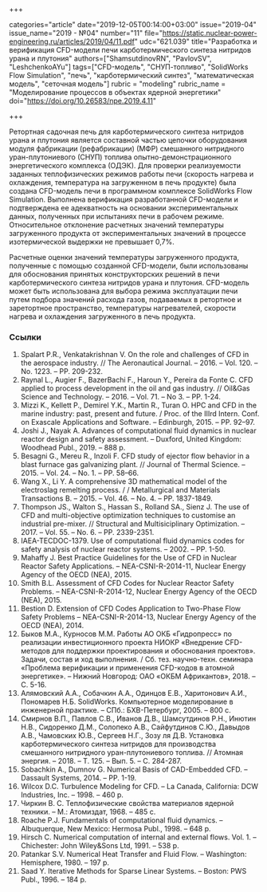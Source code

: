 +++

categories="article"
date="2019-12-05T00:14:00+03:00"
issue="2019-04"
issue_name="2019 - №04"
number="11"
file="https://static.nuclear-power-engineering.ru/articles/2019/04/11.pdf"
udc="621.039"
title="Разработка и верификация CFD-модели печи карботермического синтеза нитридов урана и плутония"
authors=["ShamsutdinovRN", "PavlovSV", "LeshchenkoAYu"]
tags=["CFD-модель", "СНУП-топливо", "SolidWorks Flow Simulation", "печь", "карботермический синтез", "математическая модель", "сеточная модель"]
rubric = "modeling"
rubric_name = "Моделирование процессов в объектах ядерной энергетики"
doi="https://doi.org/10.26583/npe.2019.4.11"

+++

Ретортная садочная печь для карботермического синтеза нитридов урана и плутония является составной частью цепочки оборудования модуля фабрикации (рефабрикации) (МФР) смешанного нитридного уран-плутониевого (СНУП) топлива опытно-демонстрационного энергетического комплекса (ОДЭК). Для проверки реализуемости заданных теплофизических режимов работы печи (скорость нагрева и охлаждения, температура на загруженном в печь продукте) была создана CFD-модель печи в программном комплексе SolidWorks Flow Simulation. Выполнена верификация разработанной CFD-модели и подтверждена ее адекватность на основании экспериментальных данных, полученных при испытаниях печи в рабочем режиме. Относительное отклонение расчетных значений температуры загруженного продукта от экспериментальных значений в процессе изотермической выдержки не превышает 0,7%.

Расчетные оценки значений температуры загруженного продукта, полученные с помощью созданной CFD-модели, были использованы для обоснования принятых конструкторских решений в печи карботермического синтеза нитридов урана и плутония. CFD-модель может быть использована для выбора режима эксплуатации печи путем подбора значений расхода газов, подаваемых в ретортное и заретортное пространство, температуры нагревателей, скорости нагрева и охлаждения загруженного в печь продукта.

### Ссылки

1. Spalart P.R., Venkatakrishnan V. On the role and challenges of CFD in the aerospace industry. // The Aeronautical Journal. – 2016. – Vol. 120. – No. 1223. – PP. 209-232.
2. Raynal L., Augier F., BazerBachi F., Haroun Y., Pereira da Fonte C. CFD applied to process development in the oil and gas industry. // Oil&Gas Science and Technology. – 2016. – Vol. 71. – No 3. – PP. 1-24.
3. Mizzi K., Kellett P., Demirel Y.K., Martin R., Turan O. HPC and CFD in the marine industry: past, present and future. / Proc. of the IIIrd Intern. Conf. on Exascale Applications and Software. – Edinburgh, 2015. – PP. 92–97.
4. Joshi J., Nayak A. Advances of computational fluid dynamics in nuclear reactor design and safety assessment. – Duxford, United Kingdom: Woodhead Publ., 2019. – 888 p.
5. Besagni G., Mereu R., Inzoli F. CFD study of ejector flow behavior in a blast furnace gas galvanizing plant. // Journal of Thermal Science. – 2015. – Vol. 24. – No. 1. – PP. 58–66.
6. Wang X., Li Y. A comprehensive 3D mathematical model of the electroslag remelting process. / / Metallurgical and Materials Transactions B. – 2015. – Vol. 46. – No. 4. – PP. 1837-1849.
7. Thompson JS., Walton S., Hassan S., Rolland SA., Sienz J. The use of CFD and multi-objective optimization techniques to customise an industrial pre-mixer. // Structural and Multisiciplinary Optimization. – 2017. – Vol. 55. – No. 6. – PP. 2339-2351.
8. IAEA-TECDOC-1379. Use of computational fluid dynamics codes for safety analysis of nuclear reactor systems. – 2002. – PP. 1-50.
9. Mahaffy J. Best Practice Guidelines for the Use of CFD in Nuclear Reactor Safety Applications. – NEA-CSNI-R-2014-11, Nuclear Energy Agency of the OECD (NEA), 2015.
10. Smith B.L. Assessment of CFD Codes for Nuclear Reactor Safety Problems. – NEA-CSNI-R-2014-12, Nuclear Energy Agency of the OECD (NEA), 2015.
11. Bestion D. Extension of CFD Codes Application to Two-Phase Flow Safety Problems – NEA-CSNI-R-2014-13, Nuclear Energy Agency of the OECD (NEA), 2014.
12. Быков М.А., Курносов М.М. Работы АО ОКБ «Гидропресс» по реализации инвестиционного проекта НИОКР «Внедрение CFD-методов для поддержки проектирования и обоснования проектов». Задачи, состав и ход выполнения. / Сб. тез. научно-техн. семинара «Проблема верификации и применения CFD-кодов в атомной энергетике». – Нижний Новгород: ОАО «ОКБМ Африкантов», 2018. – С. 5-16.
13. Алямовский А.А., Собачкин А.А., Одинцов Е.В., Харитонович А.И., Пономарев Н.Б. SolidWorks. Компьютерное моделирование в инженерной практике. – СПб.: БХВ-Петербург, 2005. – 800 с.
14. Смирнов В.П., Павлов С.В., Иванов Д.В., Шамсутдинов Р.Н., Инютин Н.В., Сидоренко Д.М., Солопеко А.В., Сайфутдинов С.Ю., Давыдов А.В., Чамовских Ю.В., Сергеев Н.Г., Зозу ля Д.В. Установка карботермического синтеза нитридов для производства смешанного нитридного уран-плутониевого топлива. // Атомная энергия. – 2018. – Т. 125. – Вып. 5. – С. 284-287.
15. Sobachkin A., Dumnov G. Numerical Basis of CAD-Embedded CFD. – Dassault Systems, 2014. – PP. 1-19.
16. Wilcox D.C. Turbulence Modeling for CFD. – La Canada, California: DCW Industries, Inc. – 1998. – 460 p.
17. Чиркин В. С. Теплофизические свойства материалов ядерной техники. – М.: Атомиздат, 1968. – 485 с.
18. Roache P.J. Fundamentals of computational fluid dynamics. – Albuquerque, New Mexico: Hermosa Publ., 1998. – 648 p.
19. Hirsch C. Numerical computation of internal and external flows. Vol. 1. – Chichester: John Wiley&Sons Ltd, 1991. – 538 p.
20. Patankar S.V. Numerical Heat Transfer and Fluid Flow. – Washington: Hemisphere, 1980. – 197 p.
21. Saad Y. Iterative Methods for Sparse Linear Systems. – Boston: PWS Publ., 1996. – 184 p.